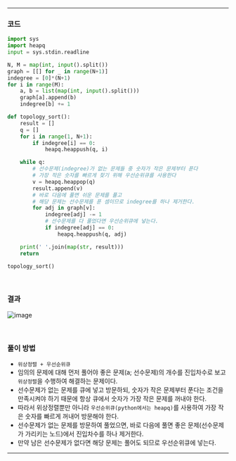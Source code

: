 ___
### 코드
```python
import sys
import heapq
input = sys.stdin.readline

N, M = map(int, input().split())
graph = [[] for _ in range(N+1)]
indegree = [0]*(N+1)
for i in range(M):
    a, b = list(map(int, input().split()))
    graph[a].append(b)
    indegree[b] += 1

def topology_sort():
    result = []
    q = []
    for i in range(1, N+1):
        if indegree[i] == 0:
            heapq.heappush(q, i)

    while q:
        # 선수문제(indegree)가 없는 문제들 중 숫자가 작은 문제부터 푼다
        # 가장 작은 숫자를 빠르게 찾기 위해 우선순위큐를 사용한다
        v = heapq.heappop(q)
        result.append(v)
        # 바로 다음에 풀면 쉬운 문제를 풀고
        # 해당 문제는 선수문제를 푼 셈이므로 indegree를 하나 제거한다.
        for adj in graph[v]:
            indegree[adj] -= 1
            # 선수문제를 다 풀었다면 우선순위큐에 넣는다.
            if indegree[adj] == 0:
                heapq.heappush(q, adj)

    print(' '.join(map(str, result)))
    return

topology_sort()
```
<br>

### 결과
![image](https://user-images.githubusercontent.com/50696567/218652246-debad296-63c7-4e0b-8a2e-22e519b13a10.png)

<br>

### 풀이 방법
- `위상정렬 + 우선순위큐`
- 임의의 문제에 대해 먼저 풀어야 좋은 문제(a; 선수문제)의 개수를 진입차수로 보고 `위상정렬`을 수행하여 해결하는 문제이다.
- 선수문제가 없는 문제를 큐에 넣고 방문하되, 숫자가 작은 문제부터 푼다는 조건을 만족시켜야 하기 때문에 항상 큐에서 숫자가 가장 작은 문제를 꺼내야 한다.
- 따라서 위상정렬뿐만 아니라 `우선순위큐(python에서는 heapq)`를 사용하여 가장 작은 숫자를 빠르게 꺼내어 방문해야 한다.
- 선수문제가 없는 문제를 방문하여 풀었으면, 바로 다음에 풀면 좋은 문제(선수문제가 가리키는 노드)에서 진입차수를 하나 제거한다.
- 만약 남은 선수문제가 없다면 해당 문제는 풀어도 되므로 우선순위큐에 넣는다.
___
